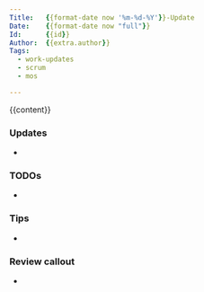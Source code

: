 ```yaml
---
Title:   {{format-date now '%m-%d-%Y'}}-Update
Date:    {{format-date now "full"}}
Id:      {{id}}
Author:  {{extra.author}}
Tags:
  - work-updates
  - scrum
  - mos

---
```

{{content}}
### Updates

-

### TODOs

-

### Tips

-

### Review callout

-
